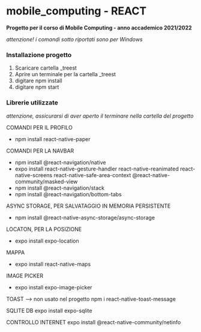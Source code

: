 # mobile_computing - REACT 
**Progetto per il corso di Mobile Computing - anno accademico 2021/2022**

_attenzione! i comandi sotto riportati sono per Windows_

### Installazione progetto

1. Scaricare cartella _treest
2. Aprire un terminale per la cartella _treest
3. digitare npm install
4. digitare npm start


### Librerie utilizzate


_attenzione, assicurarsi di aver aperto il terminare nella cartella del progetto_


COMANDI PER IL PROFILO
- npm install react-native-paper

COMANDI PER LA NAVBAR
- npm install @react-navigation/native
- expo install react-native-gesture-handler react-native-reanimated react-native-screens react-native-safe-area-context @react-native-community/masked-view
- npm install @react-navigation/stack
- npm install @react-navigation/bottom-tabs

ASYNC STORAGE, PER SALVATAGGIO IN MEMORIA PERSISTENTE
- npm install @react-native-async-storage/async-storage

LOCATON, PER LA POSIZIONE
- expo install expo-location

MAPPA
- expo install react-native-maps

IMAGE PICKER
- expo install expo-image-picker

TOAST --> non usato nel progetto
npm i react-native-toast-message

SQLITE DB
expo install expo-sqlite

CONTROLLO INTERNET
expo install @react-native-community/netinfo
